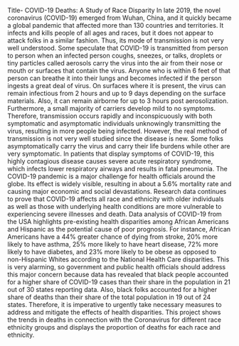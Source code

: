 Title- COVID-19 Deaths: A Study of Race Disparity
In late 2019, the novel coronavirus (COVID-19) emerged from Wuhan, China, and it quickly became a global pandemic that affected more than 130 countries and territories. It infects and kills people of all ages and races, but it does not appear to attack folks in a similar fashion. Thus, its mode of transmission is not very well understood. Some speculate that COVID-19 is transmitted from person to person when an infected person coughs, sneezes, or talks, droplets or tiny particles called aerosols carry the virus into the air from their nose or mouth or surfaces that contain the virus. Anyone who is within 6 feet of that person can breathe it into their lungs and becomes infected if the person ingests a great deal of virus. On surfaces where it is present, the virus can remain infectious from 2 hours and up to 9 days depending on the surface materials. Also, it can remain airborne for up to 3 hours post aerosolization. Furthermore, a small majority of carriers develop mild to no symptoms. Therefore, transmission occurs rapidly and inconspicuously with both symptomatic and asymptomatic individuals unknowingly transmitting the virus, resulting in more people being infected. However, the real method of transmission is not very well studied since the disease is new. Some folks asymptomatically carry the virus and carry their life burdens while other are very symptomatic. In patients that display symptoms of COVID-19, this highly contagious disease causes severe acute respiratory syndrome, which infects lower respiratory airways and results in fatal pneumonia. The COVID-19 pandemic is a major challenge for health officials around the globe. Its effect is widely visible, resulting in about a 5.6% mortality rate and causing major economic and social devastations. Research data continues to prove that COVID-19 affects all race and ethnicity with older individuals as well as those with underlying health conditions are more vulnerable to experiencing severe illnesses and death. Data analysis of COVID-19 from the USA highlights pre-existing health disparities among African Americans and Hispanic as the potential cause of poor prognosis. For instance, African Americans have a 44% greater chance of dying from stroke, 20% more likely to have asthma, 25% more likely to have heart disease, 72% more likely to have diabetes, and 23% more likely to be obese as opposed to non-Hispanic Whites according to the National Health Care disparities. This is very alarming, so government and public health officials should address this major concern because data has revealed that black people accounted for a higher share of COVID-19 cases than their share in the population in 21 out of 30 states reporting data. Also, black folks accounted for a higher share of deaths than their share of the total population in 19 out of 24 states. Therefore, it is imperative to urgently take necessary measures to address and mitigate the effects of health disparities. This project shows the trends in deaths in connection with the Coronavirus for different race ethnicity groups and displays the proportion of deaths for each race and ethnicity.
